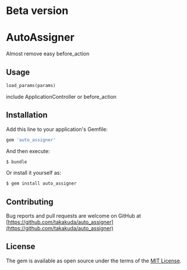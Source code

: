 # Beta version

# AutoAssigner
Almost remove easy before_action

## Usage

```ruby
load_params(params)
```

include ApplicationController or before_action

## Installation
Add this line to your application's Gemfile:

```ruby
gem 'auto_assigner'
```

And then execute:
```bash
$ bundle
```

Or install it yourself as:
```bash
$ gem install auto_assigner
```

## Contributing

Bug reports and pull requests are welcome on GitHub at [https://github.com/takakuda/auto_assigner](https://github.com/takakuda/auto_assigner)
## License
The gem is available as open source under the terms of the [MIT License](https://opensource.org/licenses/MIT).
